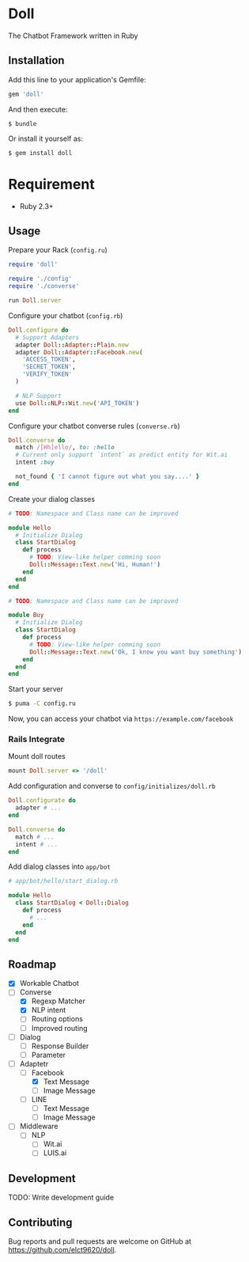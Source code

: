 # Doll

The Chatbot Framework written in Ruby

## Installation

Add this line to your application's Gemfile:

```ruby
gem 'doll'
```

And then execute:

    $ bundle

Or install it yourself as:

    $ gem install doll

# Requirement

* Ruby 2.3+

## Usage

Prepare your Rack (`config.ru`)
```ruby
require 'doll'

require './config'
require './converse'

run Doll.server
```

Configure your chatbot (`config.rb`)
```ruby
Doll.configure do
  # Support Adapters
  adapter Doll::Adapter::Plain.new
  adapter Doll::Adapter::Facebook.new(
    'ACCESS_TOKEN',
    'SECRET_TOKEN',
    'VERIFY_TOKEN'
  )

  # NLP Support
  use Doll::NLP::Wit.new('API_TOKEN')
end
```

Configure your chatbot converse rules (`converse.rb`)
```ruby
Doll.converse do
  match /[Hh]ello/, to: :hello
  # Current only support `intent` as predict entity for Wit.ai
  intent :buy

  not_found { 'I cannot figure out what you say....' }
end
```

Create your dialog classes
```ruby
# TODO: Namespace and Class name can be improved

module Hello
  # Initialize Dialog
  class StartDialog
    def process
      # TODO: View-like helper comming soon
      Doll::Message::Text.new('Hi, Human!')
    end
  end
end
```

```ruby
# TODO: Namespace and Class name can be improved

module Buy
  # Initialize Dialog
  class StartDialog
    def process
      # TODO: View-like helper comming soon
      Doll::Message::Text.new('Ok, I know you want buy something')
    end
  end
end
```

Start your server
```bash
$ puma -C config.ru
```

Now, you can access your chatbot via `https://example.com/facebook`

### Rails Integrate

Mount doll routes
```ruby
mount Doll.server => '/doll'
```

Add configuration and converse to `config/initializes/doll.rb`
```ruby
Doll.configurate do
  adapter # ...
end

Doll.converse do
  match # ...
  intent # ...
end
```

Add dialog classes into `app/bot`

```ruby
# app/bot/hello/start_dialog.rb

module Hello
  class StartDialog < Doll::Dialog
    def process
      # ...
    end
  end
end
```

## Roadmap

* [x] Workable Chatbot
* [ ] Converse
  * [x] Regexp Matcher
  * [x] NLP intent
  * [ ] Routing options
  * [ ] Improved routing
* [ ] Dialog
  * [ ] Response Builder
  * [ ] Parameter
* [ ] Adaptetr
  * [ ] Facebook
    * [x] Text Message
    * [ ] Image Message
  * [ ] LINE
    * [ ] Text Message
    * [ ] Image Message
* [ ] Middleware
  * [ ] NLP
    * [ ] Wit.ai
    * [ ] LUIS.ai

## Development

TODO: Write development guide

## Contributing

Bug reports and pull requests are welcome on GitHub at https://github.com/elct9620/doll.

